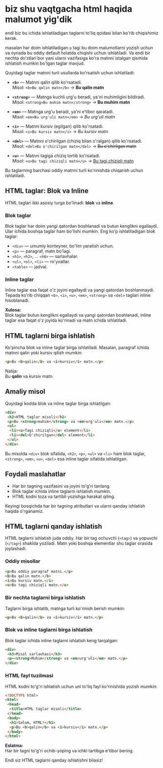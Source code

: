 # biz shu vaqtgacha html haqida malumot yig'dik

endi biz bu ichida ishlatiladigan taglarni to'liq qoidasi bilan ko'rib chiqishimiz kerak.

masalan har doim ishlatiladigan ```p``` tagi bu doim malumotlarni yozish uchun va oynada bu oddiy default holatda chiqishi uchun ishlatiladi. Va endi bir nechta do'stlari bor yani ularni vazifasiga ko'ra matnni istalgan qismida ishlatish mumkin bo'lgan taglar mavjud.

Quyidagi taglar matnni turli usullarda ko'rsatish uchun ishlatiladi:

- **`<b>`** — Matnni qalin qilib ko'rsatadi.  
 Misol: `<b>Bu qalin matn</b>` → **Bu qalin matn**

- **`<strong>`** — Matnga kuchli urg'u beradi, ya'ni muhimligini bildiradi.  
 Misol: `<strong>Bu muhim matn</strong>` → **Bu muhim matn**

- **`<em>`** — Matnga urg'u beradi, ya'ni e'tibor qaratadi.  
 Misol: `<em>Bu urg'uli matn</em>` → *Bu urg'uli matn*

- **`<i>`** — Matnni kursiv (egilgan) qilib ko'rsatadi.  
 Misol: `<i>Bu kursiv matn</i>` → *Bu kursiv matn*

- **`<del>`** — Matnni o'chirilgan (chiziq bilan o'ralgan) qilib ko'rsatadi.  
 Misol: `<del>Bu o'chirilgan matn</del>` → ~~Bu o'chirilgan matn~~

- **`<u>`** — Matnni tagiga chiziq tortib ko'rsatadi.  
 Misol: `<u>Bu tagi chiziqli matn</u>` → <u>Bu tagi chiziqli matn</u>

Bu taglarning barchasi oddiy matnni turli ko'rinishda chiqarish uchun ishlatiladi.


## HTML taglar: Blok va Inline

HTML taglari ikki asosiy turga bo'linadi: **blok** va **inline**.

### Blok taglar

Blok taglar har doim yangi qatordan boshlanadi va butun kenglikni egallaydi. Ular ichida boshqa taglar ham bo'lishi mumkin. Eng ko'p ishlatiladigan blok taglar:

- `<div>` — umumiy konteyner, bo'lim yaratish uchun.
- `<p>` — paragraf, matn bo'lagi.
- `<h1>`, `<h2>`, ... `<h6>` — sarlavhalar.
- `<ul>`, `<ol>`, `<li>` — ro'yxatlar.
- `<table>` — jadval.

### Inline taglar

Inline taglar esa faqat o'z joyini egallaydi va yangi qatordan boshlanmaydi. Tepada ko'rib chiqqan `<b>`, `<i>`, `<u>`, `<em>`, `<strong>` va `<del>` taglari inline hisoblanadi.

**Xulosa:**  
Blok taglar butun kenglikni egallaydi va yangi qatordan boshlanadi, inline taglar esa faqat o'z joyida ko'rinadi va matn ichida ishlatiladi.

## HTML taglarni birga ishlatish

Ko'pincha blok va inline taglar birga ishlatiladi. Masalan, paragraf ichida matnni qalin yoki kursiv qilish mumkin:

```html
<p>Bu <b>qalin</b> va <i>kursiv</i> matn.</p>
```

Natija:  
Bu **qalin** va *kursiv* matn.

## Amaliy misol

Quyidagi kodda blok va inline taglar birga ishlatilgan:

```html
<div>
 <h2>HTML taglar misoli</h2>
 <p>Bu <strong>muhim</strong> va <em>urg'uli</em> matn.</p>
 <ul>
  <li><u>Tagi chiziqli</u> element</li>
  <li><del>O'chirilgan</del> element</li>
 </ul>
</div>
```

Bu misolda `<div>` blok sifatida, `<h2>`, `<p>`, `<ul>` va `<li>` ham blok taglar, `<strong>`, `<em>`, `<u>`, `<del>` esa inline taglar sifatida ishlatilgan.

## Foydali maslahatlar

- Har bir tagning vazifasini va joyini to'g'ri tanlang.
- Blok taglar ichida inline taglarni ishlatish mumkin.
- HTML kodni toza va tartibli yozishga harakat qiling.

Keyingi bosqichda har bir tagning atributlari va ularni qanday ishlatish haqida o'rganamiz.


## HTML taglarni qanday ishlatish

HTML taglarni ishlatish juda oddiy. Har bir tag ochuvchi (`<tag>`) va yopuvchi (`</tag>`) shaklda yoziladi. Matn yoki boshqa elementlar shu taglar orasida joylashadi.

### Oddiy misollar

```html
<p>Bu oddiy paragraf matni.</p>
<b>Bu qalin matn.</b>
<i>Bu kursiv matn.</i>
<u>Bu tagi chiziqli matn.</u>
```

### Bir nechta taglarni birga ishlatish

Taglarni birga ishlatib, matnga turli ko'rinish berish mumkin:

```html
<p>Bu <b>qalin</b> va <i>kursiv</i> matn.</p>
```

### Blok va inline taglarni birga ishlatish

Blok taglar ichida inline taglarni ishlatish keng tarqalgan:

```html
<div>
 <h3>Misol sarlavhasi</h3>
 <p><strong>Muhim</strong> va <em>urg'uli</em> matn.</p>
</div>
```

### HTML fayl tuzilmasi

HTML kodni to'g'ri ishlatish uchun uni to'liq fayl ko'rinishida yozish mumkin:

```html
<!DOCTYPE html>
<html>
 <head>
  <title>HTML taglar misoli</title>
 </head>
 <body>
  <h1>Salom, HTML!</h1>
  <p>Bu <b>qalin</b> va <i>kursiv</i> matn.</p>
 </body>
</html>
```

**Eslatma:**  
Har bir tagni to'g'ri ochib-yoping va ichki tartibga e'tibor bering.

Endi siz HTML taglarni qanday ishlatishni bilasiz!